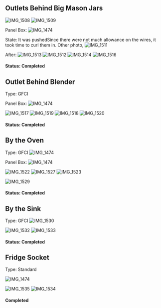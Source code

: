 


## Outlets Behind Big Mason Jars
![IMG_1508](https://github.com/United-Home/125-Frederick/assets/61100293/b2a781a4-b9fe-419d-832c-db100e02585f)
![IMG_1509](https://github.com/United-Home/125-Frederick/assets/61100293/1d672324-36a8-4704-b41a-5e827410f91b)

Panel Box:
![IMG_1474](https://github.com/United-Home/125-Frederick/assets/61100293/73bda54f-c50c-46b1-ab1c-555020423648)

State: It was pushedSince there were not much allowance on the wires, it took time to curl them in. Other photo,
![IMG_1511](https://github.com/United-Home/125-Frederick/assets/61100293/24b8964a-b18b-47a7-a984-f0f2646021b0)


After:
![IMG_1513](https://github.com/United-Home/125-Frederick/assets/61100293/b3a0cd8c-3d7a-4fef-83ce-c0036d15d6b8)
![IMG_1512](https://github.com/United-Home/125-Frederick/assets/61100293/f997213c-6d1f-49ac-9e83-7bf6e74cb8ca)
![IMG_1514](https://github.com/United-Home/125-Frederick/assets/61100293/76c91347-645f-4f56-ad53-f4aa39b64114)
![IMG_1516](https://github.com/United-Home/125-Frederick/assets/61100293/7dfc4f26-2659-4ca6-8843-9a6359cc8d75)


#### Status: Completed

## Outlet Behind Blender

Type: GFCI

Panel Box: ![IMG_1474](https://github.com/United-Home/125-Frederick/assets/61100293/a013acca-afdd-4752-a664-248ce66db947)

![IMG_1517](https://github.com/United-Home/125-Frederick/assets/61100293/099ca601-ae66-4ffa-adef-0f0f7fe96765)
![IMG_1519](https://github.com/United-Home/125-Frederick/assets/61100293/897276f0-256b-4d18-ad0b-bd82ea2c6778)
![IMG_1518](https://github.com/United-Home/125-Frederick/assets/61100293/8daff278-5e07-4f19-8da6-86d3781dd306)
![IMG_1520](https://github.com/United-Home/125-Frederick/assets/61100293/4d8719cc-4761-409b-8cdf-353c299db118)

#### Status: Completed

## By the Oven

Type: GFCI
![IMG_1474](https://github.com/United-Home/125-Frederick/assets/61100293/2974ef0d-bb2c-4fe1-bc82-6e0a6f8b11c4)

Panel Box:
![IMG_1474](https://github.com/United-Home/125-Frederick/assets/61100293/23aeaf11-76b6-4193-b464-3e699d65bccd)


![IMG_1522](https://github.com/United-Home/125-Frederick/assets/61100293/7a0eb49b-3435-4376-a68a-62f5c63e02ae)
![IMG_1527](https://github.com/United-Home/125-Frederick/assets/61100293/1b347904-f0e6-40ea-ab1a-c937dd75ca2e)
![IMG_1523](https://github.com/United-Home/125-Frederick/assets/61100293/5fe89531-25fb-4012-b1c1-3fc596150dc7)

![IMG_1529](https://github.com/United-Home/125-Frederick/assets/61100293/b6cd2e29-f0ba-4339-a145-24e92d0e20f4)

#### Status: Completed

## By the Sink

Type: GFCI
![IMG_1530](https://github.com/United-Home/125-Frederick/assets/61100293/199babeb-2b96-4c00-952c-d6ab8ccc32f5)

![IMG_1532](https://github.com/United-Home/125-Frederick/assets/61100293/c80a2cc9-14f8-4182-ba69-02ad42a02b67)
![IMG_1533](https://github.com/United-Home/125-Frederick/assets/61100293/99850546-4597-42b3-8ee1-8da3e68437c8)


#### Status: Completed

## Fridge Socket

Type: Standard

![IMG_1474](https://github.com/United-Home/125-Frederick/assets/61100293/7519c006-848e-463a-9b47-61b3dba2cf6b)

![IMG_1535](https://github.com/United-Home/125-Frederick/assets/61100293/acccaa07-849e-4bbb-a0ae-e545b75e6a2d)
![IMG_1534](https://github.com/United-Home/125-Frederick/assets/61100293/a81be301-1bf1-4e1e-9177-ef52a2820c98)


#### Completed


